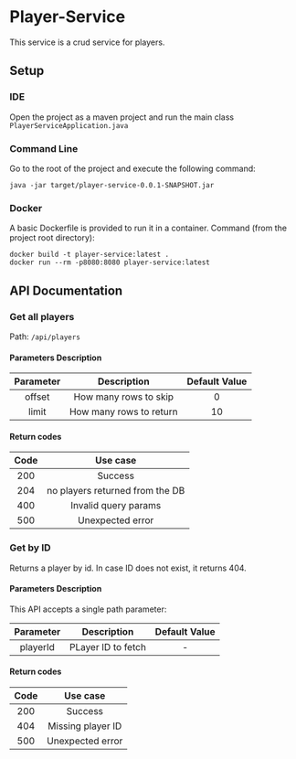 # Player-Service
This service is a crud service for players.

## Setup

### IDE
Open the project as a maven project and run the main class `PlayerServiceApplication.java`

### Command Line
Go to the root of the project and execute the following command:
```
java -jar target/player-service-0.0.1-SNAPSHOT.jar
```

### Docker
A basic Dockerfile is provided to run it in a container.
Command (from the project root directory): 
```
docker build -t player-service:latest .
docker run --rm -p8080:8080 player-service:latest
```

## API Documentation

### Get all players

Path: `/api/players`

#### Parameters Description

| Parameter | Description | Default Value |
| :---: | :---: | :---: |
| offset | How many rows to skip | 0 |
| limit | How many rows to return | 10 |

#### Return codes

| Code |            Use case             |
|:----:|:-------------------------------:|
| 200  |             Success             |
| 204  | no players returned from the DB |
| 400  |      Invalid query params       | 
| 500  |        Unexpected error         |

### Get by ID

Returns a player by id. In case ID does not exist, it returns 404.

#### Parameters Description

This API accepts a single path parameter:

| Parameter |    Description     | Default Value |
|:---------:|:------------------:|:-------------:|
| playerId  | PLayer ID to fetch |       -       |

#### Return codes

| Code |     Use case      |
|:----:|:-----------------:|
| 200  |      Success      |
| 404 | Missing player ID |
| 500  | Unexpected error  |
